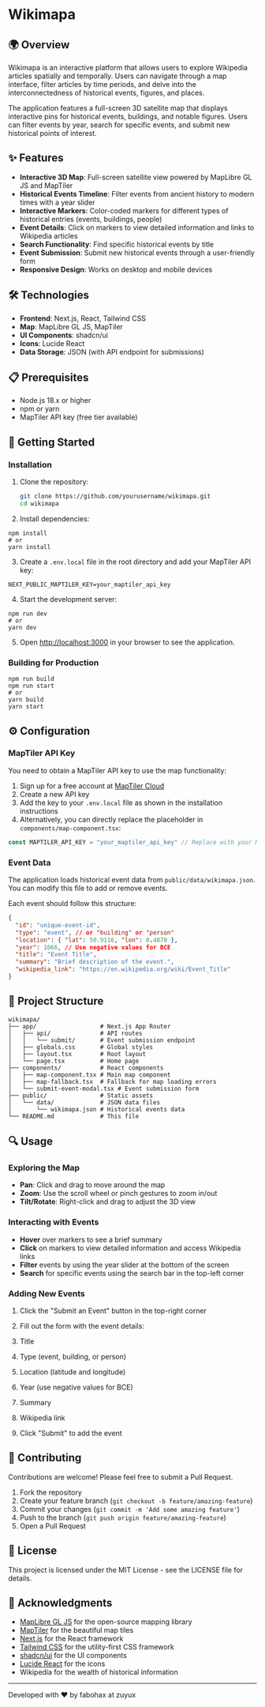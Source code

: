 
# Wikimapa

## 🌍 Overview

Wikimapa is an interactive platform that allows users to explore Wikipedia articles spatially and temporally. Users can navigate through a map interface, filter articles by time periods, and delve into the interconnectedness of historical events, figures, and places.

The application features a full-screen 3D satellite map that displays interactive pins for historical events, buildings, and notable figures. Users can filter events by year, search for specific events, and submit new historical points of interest.

## ✨ Features

- **Interactive 3D Map**: Full-screen satellite view powered by MapLibre GL JS and MapTiler
- **Historical Events Timeline**: Filter events from ancient history to modern times with a year slider
- **Interactive Markers**: Color-coded markers for different types of historical entries (events, buildings, people)
- **Event Details**: Click on markers to view detailed information and links to Wikipedia articles
- **Search Functionality**: Find specific historical events by title
- **Event Submission**: Submit new historical events through a user-friendly form
- **Responsive Design**: Works on desktop and mobile devices

## 🛠️ Technologies

- **Frontend**: Next.js, React, Tailwind CSS
- **Map**: MapLibre GL JS, MapTiler
- **UI Components**: shadcn/ui
- **Icons**: Lucide React
- **Data Storage**: JSON (with API endpoint for submissions)

## 📋 Prerequisites

- Node.js 18.x or higher
- npm or yarn
- MapTiler API key (free tier available)

## 🚀 Getting Started

### Installation

1. Clone the repository:

   ```bash
   git clone https://github.com/yourusername/wikimapa.git
   cd wikimapa
   ```

2. Install dependencies:

```shellscript
npm install
# or
yarn install
```

3. Create a `.env.local` file in the root directory and add your MapTiler API key:

```plaintext
NEXT_PUBLIC_MAPTILER_KEY=your_maptiler_api_key
```


4. Start the development server:

```shellscript
npm run dev
# or
yarn dev
```


5. Open [http://localhost:3000](http://localhost:3000) in your browser to see the application.


### Building for Production

```shellscript
npm run build
npm run start
# or
yarn build
yarn start
```

## ⚙️ Configuration

### MapTiler API Key

You need to obtain a MapTiler API key to use the map functionality:

1. Sign up for a free account at [MapTiler Cloud](https://www.maptiler.com/cloud/)
2. Create a new API key
3. Add the key to your `.env.local` file as shown in the installation instructions
4. Alternatively, you can directly replace the placeholder in `components/map-component.tsx`:


```javascript
const MAPTILER_API_KEY = "your_maptiler_api_key" // Replace with your MapTiler key
```

### Event Data

The application loads historical event data from `public/data/wikimapa.json`. You can modify this file to add or remove events.

Each event should follow this structure:

```json
{
  "id": "unique-event-id",
  "type": "event", // or "building" or "person"
  "location": { "lat": 50.9116, "lon": 0.4870 },
  "year": 1066, // Use negative values for BCE
  "title": "Event Title",
  "summary": "Brief description of the event.",
  "wikipedia_link": "https://en.wikipedia.org/wiki/Event_Title"
}
```

## 📁 Project Structure

```plaintext
wikimapa/
├── app/                  # Next.js App Router
│   ├── api/              # API routes
│   │   └── submit/       # Event submission endpoint
│   ├── globals.css       # Global styles
│   ├── layout.tsx        # Root layout
│   └── page.tsx          # Home page
├── components/           # React components
│   ├── map-component.tsx # Main map component
│   ├── map-fallback.tsx  # Fallback for map loading errors
│   └── submit-event-modal.tsx # Event submission form
├── public/               # Static assets
│   └── data/             # JSON data files
│       └── wikimapa.json # Historical events data
└── README.md             # This file
```

## 🔍 Usage

### Exploring the Map

- **Pan**: Click and drag to move around the map
- **Zoom**: Use the scroll wheel or pinch gestures to zoom in/out
- **Tilt/Rotate**: Right-click and drag to adjust the 3D view


### Interacting with Events

- **Hover** over markers to see a brief summary
- **Click** on markers to view detailed information and access Wikipedia links
- **Filter** events by using the year slider at the bottom of the screen
- **Search** for specific events using the search bar in the top-left corner


### Adding New Events

1. Click the "Submit an Event" button in the top-right corner
2. Fill out the form with the event details:

1. Title
2. Type (event, building, or person)
3. Location (latitude and longitude)
4. Year (use negative values for BCE)
5. Summary
6. Wikipedia link



3. Click "Submit" to add the event


## 🤝 Contributing

Contributions are welcome! Please feel free to submit a Pull Request.

1. Fork the repository
2. Create your feature branch (`git checkout -b feature/amazing-feature`)
3. Commit your changes (`git commit -m 'Add some amazing feature'`)
4. Push to the branch (`git push origin feature/amazing-feature`)
5. Open a Pull Request


## 📄 License

This project is licensed under the MIT License - see the LICENSE file for details.

## 🙏 Acknowledgments

- [MapLibre GL JS](https://maplibre.org/) for the open-source mapping library
- [MapTiler](https://www.maptiler.com/) for the beautiful map tiles
- [Next.js](https://nextjs.org/) for the React framework
- [Tailwind CSS](https://tailwindcss.com/) for the utility-first CSS framework
- [shadcn/ui](https://ui.shadcn.com/) for the UI components
- [Lucide React](https://lucide.dev/) for the icons
- Wikipedia for the wealth of historical information


---

Developed with ❤️ by fabohax at zuyux